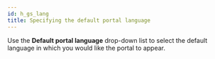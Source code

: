 ```yaml
---
id: h_gs_lang
title: Specifying the default portal language
---
```





Use the **Default portal language** drop-down list to select the default language in which you would like the portal to appear.

